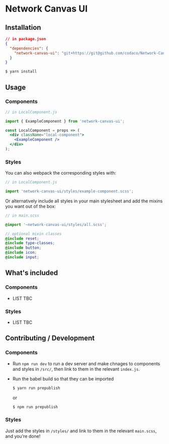 # Network Canvas UI

## Installation

```json
// in package.json
{
  "dependencies": {
    "network-canvas-ui": "git+https://git@github.com/codaco/Network-Canvas-UI.git"
  }
}
```

```sh
$ yarn install
```

## Usage

### Components

```jsx
// in LocalComponent.js

import { ExampleComponent } from 'network-canvas-ui';

const LocalComponent = props => (
  <div className="local-component">
    <ExampleComponent />
  </div>
);
```

### Styles

You can also webpack the corresponding styles with:

```js
// in LocalComponent.js

import 'network-canvas-ui/styles/example-component.scss';
```

Or alternatively include all styles in your main stylesheet and add the mixins you want out of the box:

```scss
// in main.scss

@import '~network-canvas-ui/styles/all.scss';

// optional mixin classes
@include reset;
@include type-classes;
@include button;
@include icon;
@include input;
```

## What's included

### Components

- LIST TBC

### Styles

- LIST TBC

## Contributing / Development

### Components

- Run `npm run dev` to run a dev server and make chnages to components and styles in `/src/`, then link to them in the relevant `index.js`.
- Run the babel build so that they can be imported

  ```sh
  $ yarn run prepublish
  ````
  or
  ```sh
  $ npm run prepublish
  ````

### Styles

Just add the styles in `/styles/` and link to them in the relevant `main.scss`, and you're done!
